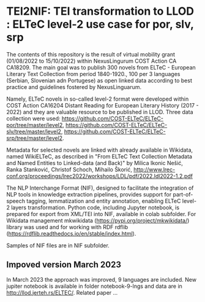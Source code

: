# TEI2NIF: TEI transformation to LLOD : ELTeC level-2 use case for por, slv, srp 
The contents of this repository is the result of virtual mobility grant (01/08/2022 to 15/10/2022) within NexusLingurum COST Action CA CA18209. The main goal  was to publish 300 novels from ELTeC - European Literary Text Collection from period 1840-1920., 100 per 3 languages (Serbian, Slovenian adn Portugese) as open linked data according to best practice and guidelines fostered by NexusLinguarum. 

Namely, ELTeC novels in so-called level-2 format were developed within COST Action CA16204 Distant Reading for European Literary History (2017 - 2022) and they are valuable resource to be published in LLOD. 
Three data collection were used:	https://github.com/COST-ELTeC/ELTeC-por/tree/master/level2, https://github.com/COST-ELTeC/ELTeC-slv/tree/master/level2, https://github.com/COST-ELTeC/ELTeC-srp/tree/master/level2.

Metadata for selected novels are linked with already available in Wikidata, named WikiELTeC, as described in "From ELTeC Text Collection Metadata and Named Entities to Linked-data (and Back)" by Milica Ikonic Nešić, Ranka Stanković, Christof Schoch, Mihailo Škorić, http://www.lrec-conf.org/proceedings/lrec2022/workshops/LDL/pdf/2022.ldl2022-1.2.pdf

The NLP Interchange Format (NIF), designed to facilitate the integration of NLP tools in knowledge extraction pipelines, provides support for part-of-speech tagging, lemmatization and entity annotation, enabling ELTeC level-2 layers transformation. 
Python code, including Jupyter notebook, is prepared for export from XML/TEI into NIF, available in colab subfolder. For Wikidata management mkwikidata (https://pypi.org/project/mkwikidata/) library was used and for working with RDF  rdflib (https://rdflib.readthedocs.io/en/stable/index.html).


Samples of NIF files are in NIF subfolder.

## Impoved version March 2023

In March 2023 the approach was improved, 9 languages are included. New jupiter notebook is available in folder notebook-9-lngs and data are in http://llod.jerteh.rs/ELTEC/. Related paper ...

